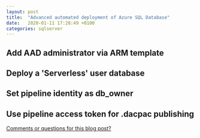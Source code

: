```yaml
---
layout: post
title:  "Advanced automated deployment of Azure SQL Database"
date:   2020-01-11 17:28:49 +0100
categories: sqlserver
---
```


## Add AAD administrator via ARM template

## Deploy a 'Serverless' user database

## Set pipeline identity as db_owner

## Use pipeline access token for .dacpac publishing


[Comments or questions for this blog post?](https://github.com/ErikEJ/erikej.github.io/issues/25)
